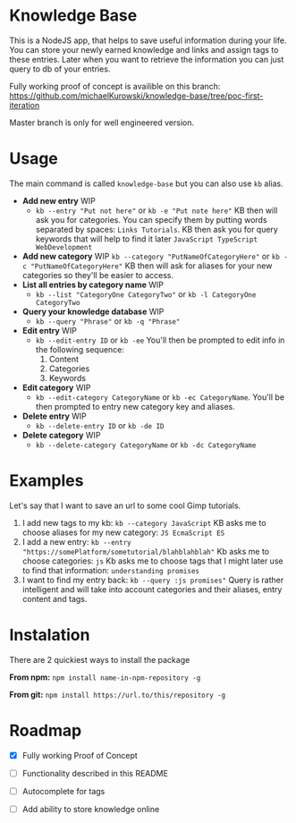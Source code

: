 # Knowledge Base
This is a NodeJS app, that helps to save useful information during your life.
You can store your newly earned knowledge and links and assign tags to these entries.
Later when you want to retrieve the information you can just query to db of your entries.

Fully working proof of concept is availible on this branch:
https://github.com/michaelKurowski/knowledge-base/tree/poc-first-iteration

Master branch is only for well engineered version.

# Usage
 The main command is called `knowledge-base` but you can also use `kb` alias.
 - **Add new entry** WIP
    - `kb --entry "Put not here"` or `kb -e "Put note here"`
    KB then will ask you for categories. You can specify them by putting words separated by spaces:
    `Links Tutorials`.
    KB then ask you for query keywords that will help to find it later
    `JavaScript TypeScript WebDevelopment`
 - **Add new category** WIP
    `kb --category "PutNameOfCategoryHere"` or `kb -c "PutNameOfCategoryHere"`
    KB then will ask for aliases for your new categories so they'll be easier to access.
 - **List all entries by category name** WIP
    - `kb --list "CategoryOne CategoryTwo"` or `kb -l CategoryOne CategoryTwo`
 - **Query your knowledge database** WIP
    - `kb --query "Phrase"` or `kb -q "Phrase"`
 - **Edit entry** WIP
    - `kb --edit-entry ID` or `kb -ee` You'll then be prompted to edit info in the following sequence:
        1. Content
        2. Categories
        3. Keywords
 - **Edit category** WIP
    - `kb --edit-category CategoryName` or `kb -ec CategoryName`. You'll be then prompted to entry new category key and aliases.
 - **Delete entry** WIP
    - `kb --delete-entry ID` or `kb -de ID`
 - **Delete category** WIP
    - `kb --delete-category CategoryName` or `kb -dc CategoryName` 

# Examples
Let's say that I want to save an url to some cool Gimp tutorials.
1. I add new tags to my kb:
`kb --category JavaScript`
KB asks me to choose aliases for my new category:
`JS EcmaScript ES`
2. I add a new entry:
`kb --entry "https://somePlatform/sometutorial/blahblahblah"`
Kb asks me to choose categories:
`js`
Kb asks me to choose tags that I might later use to find that information:
`understanding promises`
3. I want to find my entry back:
`kb --query :js promises"`
Query is rather intelligent and will take into account categories and their aliases, entry content and tags.

# Instalation
There are 2 quickiest ways to install the package

**From npm:** `npm install name-in-npm-repository -g`

**From git:** `npm install https://url.to/this/repository -g`


# Roadmap
 - [x] Fully working Proof of Concept
 - [ ] Functionality described in this README
 - [ ] Autocomplete for tags
 - [ ] Add ability to store knowledge online

